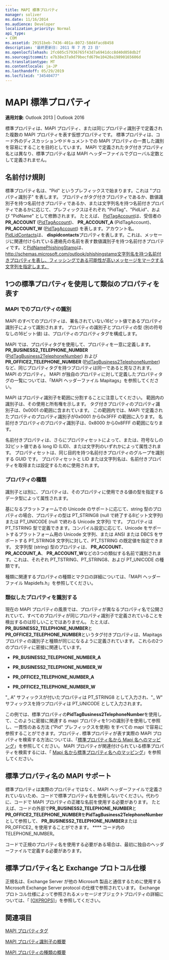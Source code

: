 ```yaml
---
title: MAPI 標準プロパティ
manager: soliver
ms.date: 11/16/2014
ms.audience: Developer
localization_priority: Normal
api_type:
- COM
ms.assetid: 29151beb-7436-401a-8072-58d4facd8458
description: '最終更新日: 2011 年 7 月 23 日'
ms.openlocfilehash: 2fc605c57936765f43d7a6941dcc8d40d058db2f
ms.sourcegitcommit: e7b38e37a9d79becfd679e10420a19890165606d
ms.translationtype: MT
ms.contentlocale: ja-JP
ms.lasthandoff: 05/29/2019
ms.locfileid: "34540477"
---
```

# <a name="mapi-canonical-properties"></a>MAPI 標準プロパティ

  
  
**適用対象**: Outlook 2013 | Outlook 2016 
  
標準プロパティは、MAPI プロパティ、または同じプロパティ識別子で定義された複数の MAPI プロパティを表す仮想プロパティです。 標準プロパティは、コード外のディスカッションやドキュメントでの MAPI プロパティの一貫した識別を容易にすることを目的としています。 MAPI で定義されたタグ付きプロパティ名とは異なり、標準プロパティ名は MAPI ヘッダーファイルでグローバル定数として定義されません。
  
## <a name="naming-conventions"></a>名前付け規則

標準プロパティ名は、"Pid" というプレフィックスで始まります。これは "プロパティ識別子" を表します。 プロパティがタグ付きプロパティであるか、数値識別子を持つ名前付きプロパティであるか、または文字列名を持つ名前付きプロパティであるかに応じて、プレフィックスはそれぞれ "PidTag"、"PidLid"、および "PidName" として修飾されます。 たとえば、 [PidTagAccount](pidtagaccount-canonical-property.md)は、受信者の**PR_ACCOUNT** ([PidTagAccount](pidtagaccount-canonical-property.md))、 **PR_ACCOUNT_A** (PidTagAccount[](pidtagaccount-canonical-property.md))、 **PR_ACCOUNT_W** ([PidTagAccount](pidtagaccount-canonical-property.md)) を表します。アカウント名。[PidLidContacts](pidlidcontacts-canonical-property.md)は、 **dispidcontacts**プロパティを表します。これは、メッセージに関連付けられている連絡先の名前を表す数値識別子を持つ名前付きプロパティです。と[PidNamePhishingStamp](pidnamephishingstamp-canonical-property.md)は、http://schemas.microsoft.com/outlook/phishingstamp文字列名を持つ名前付きプロパティを表し、フィッシングである可能性が高いメッセージをマークする文字列を指定します。 
  
## <a name="representing-similar-properties-using-one-canonical-property"></a>1つの標準プロパティを使用して類似のプロパティを表す

### <a name="identifying-properties-in-mapi"></a>MAPI でのプロパティの識別

MAPI のすべてのプロパティは、署名されていない16ビット値であるプロパティ識別子によって識別されます。 プロパティの識別子とプロパティの型 (別の符号なしの16ビット値) は、プロパティのプロパティタグを構成します。 
  
MAPI では、プロパティタグを使用して、プロパティを一意に定義します。 **PR_BUSINESS2_TELEPHONE_NUMBER** ([PidTagBusiness2TelephoneNumber](pidtagbusiness2telephonenumber-canonical-property.md)) および**PR_OFFICE2_TELEPHONE_NUMBER** ([PidTagBusiness2TelephoneNumber](pidtagbusiness2telephonenumber-canonical-property.md)) など、同じプロパティタグを持つプロパティは同一であると見なされます。MAPI のプロパティ。 MAPI が独自のプロパティに対して定義したプロパティタグの一覧については、「MAPI ヘッダーファイル Mapitags」を参照してください。
  
MAPI はプロパティ識別子を範囲に分割することに注意してください。 範囲内の識別子は、その使用と所有権を示します。 タグ付きプロパティのプロパティ識別子は、0x0001 の範囲に含まれています。 この範囲内では、MAPI で定義されたプロパティのプロパティ識別子が0x0001 から0x3FFF の範囲に入ります。 名前付きプロパティのプロパティ識別子は、0x8000 から0x8FFF の範囲になります。 
  
名前付きプロパティは、さらにプロパティセットによって、または、符号なしの32ビット値である long ID (LID)、または文字列のいずれかによって属性されます。 プロパティセットは、同じ目的を持つ名前付きプロパティのグループを識別する GUID です。 プロパティセットと LID または文字列名は、名前付きプロパティを取得または設定するために使用されます。
  
### <a name="property-type"></a>プロパティの種類

識別子とは別に、プロパティは、そのプロパティに使用できる値の型を指定するデータ型によって属性されます。
  
基になるプラットフォームでの Unicode のサポートに応じて、string 型のプロパティの場合、プロパティの型は PT_STRING8 (null で終了する8ビット文字列) または PT_UNICODE (null で終わる Unicode 文字列) です。 プロパティは PT_TSTRING 型で定義できます。コンパイル設定に応じて、Unicode をサポートするプラットフォーム用の Unicode 文字列、または ANSI または DBCS をサポートする PT_STRING8 文字列に対して、PT_TSTRING の既定値を指定できます。 文字列型 (string) 型のプロパティは、 **PR_ACCOUNT**、 **PR_ACCOUNT_A**、 **PR_ACCOUNT_W**などの3つの類似する名前で識別されます。これは、それぞれ PT_TSTRING、PT_STRING8、および PT_UNICODE の種類です。
  
種類に関連するプロパティの種類とマクロの詳細については、「MAPI ヘッダーファイル Mapidefs.h」を参照してください。
  
### <a name="identifying-similar-properties"></a>類似したプロパティを識別する

現在の MAPI プロパティの風景では、プロパティが異なるプロパティ名で公開されていて、すべてのプロパティが同じプロパティ識別子で定義されていることを検出するのは珍しいことではありません。 たとえば、 **PR_BUSINESS2_TELEPHONE_NUMBER**と**PR_OFFICE2_TELEPHONE_NUMBER**というタグ付きプロパティは、Mapitags プロパティの識別子と種類が同じになるように定義されています。 これらの2つのプロパティに密接に関連しています。
  
- **PR_BUSINESS2_TELEPHONE_NUMBER_A**
    
- **PR_BUSINESS2_TELEPHONE_NUMBER_W**
    
- **PR_OFFICE2_TELEPHONE_NUMBER_A**
    
- **PR_OFFICE2_TELEPHONE_NUMBER_W**
    
"_ A" サフィックスが付いたプロパティは PT_STRING8 として入力され、"_ W" サフィックスを持つプロパティは PT_UNICODE として入力されます。
  
この例では、標準プロパティの**PidTagBusiness2TelephoneNumber**を使用して、このように密接に関連する mapi プロパティを1つの識別子を使用して参照し、一貫性のある方法 ("Pid" プレフィックスを使用) をすべての mapi で容易に参照することができます。プロパティ. 標準プロパティが表す実際の MAPI プロパティを検索する方法については、「[標準プロパティ名から Mapi 名へのマッピング](mapping-canonical-property-names-to-mapi-names.md)」を参照してください。 MAPI プロパティが関連付けられている標準プロパティを検索するには、「 [Mapi 名から標準プロパティ名へのマッピング](mapping-mapi-names-to-canonical-property-names.md)」を参照してください。
  
## <a name="mapi-support-of-canonical-property-names"></a>標準プロパティ名の MAPI サポート

標準プロパティは実際のプロパティではなく、MAPI ヘッダーファイルで定義されていないため、コードで標準プロパティ名を使用しないでください。代わりに、コードで MAPI プロパティの正確な名前を使用する必要があります。 たとえば、コードの外部で**PR_BUSINESS2_TELEPHONE_NUMBER**と**PR_OFFICE2_TELEPHONE_NUMBER**を**PidTagBusiness2TelephoneNumber**として参照して、 **PR_BUSINESS2_TELEPHONE_NUMBER**または PR_OFFICE2_ を使用することができます。 **** コード内の TELEPHONE_NUMBER。 
  
コードで正規のプロパティ名を使用する必要がある場合は、最初に独自のヘッダーファイルで定義する必要があります。
  
## <a name="canonical-property-names-and-exchange-protocol-specifications"></a>標準プロパティ名と Exchange プロトコル仕様

正規名は、Exchange Server が他の Microsoft 製品と通信するために使用する Microsoft Exchange Server protocol の仕様で参照されています。 Exchange プロトコル仕様によって参照されるメッセージオブジェクトプロパティの詳細については、「 [[OXPROPS]](https://msdn.microsoft.com/library/f6ab1613-aefe-447d-a49c-18217230b148%28Office.15%29.aspx)」を参照してください。
  
## <a name="see-also"></a>関連項目



[MAPI プロパティタグ](mapi-property-tags.md)
  
[MAPI プロパティ識別子の概要](mapi-property-identifier-overview.md)
  
[MAPI プロパティの種類の概要](mapi-property-type-overview.md)

